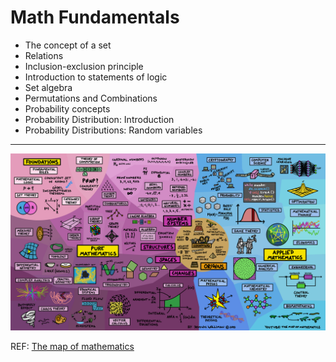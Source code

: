 # Math Fundamentals

* The concept of a set
* Relations
* Inclusion-exclusion principle
* Introduction to statements of logic
* Set algebra
* Permutations and Combinations
* Probability concepts
* Probability Distribution: Introduction
* Probability Distributions: Random variables

---

![map](img/math_map.png)

REF: [The map of mathematics](https://www.youtube.com/watch?v=OmJ-4B-mS-Y)
